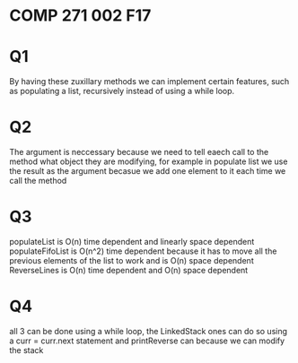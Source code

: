 # COMP 271 002 F17


# Q1
By having these zuxillary methods we can implement certain features, such as populating a list,
recursively instead of using a while loop.

# Q2
The argument is neccessary because we need to tell eaech call to the method
what object they are modifying, for example in populate list we use the result as 
the argument becasue we add one element to it each time we call the method

# Q3
populateList is O(n) time dependent and linearly space dependent
populateFifoList is O(n^2) time dependent because it has to move all the previous elements of the list to work 
and is O(n) space dependent
ReverseLines is O(n) time dependent and O(n) space dependent

# Q4
all 3 can be done using a while loop, the LinkedStack ones can do so using a curr = curr.next statement and printReverse can because we can modify the stack

